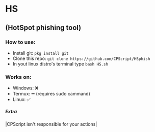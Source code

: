 # HS
## (HotSpot phishing tool)

### How to use:
* Install git: `pkg install git`
* Clone this repo: `git clone https://github.com/CPScript/HSphish`
* In yout linux distro's terminal type `bash HS.sh`



### Works on:
* Windows: ❌
* Termux: ➖ (requires sudo cammand)
* Linux: ✅


##### Extra
|CPScript isn't responsible for your actions|
